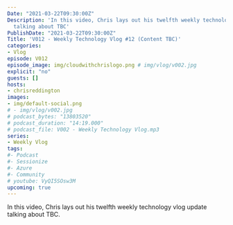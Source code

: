 ```yaml
---
Date: "2021-03-22T09:30:00Z"
Description: 'In this video, Chris lays out his twelfth weekly technology vlog update
  talking about TBC'
PublishDate: "2021-03-22T09:30:00Z"
Title: 'V012 - Weekly Technology Vlog #12 (Content TBC)'
categories:
- Vlog
episode: V012
episode_image: img/cloudwithchrislogo.png # img/vlog/v002.jpg
explicit: "no"
guests: []
hosts:
- chrisreddington
images:
- img/default-social.png
# - img/vlog/v002.jpg
# podcast_bytes: "13803520"
# podcast_duration: "14:19.000"
# podcast_file: V002 - Weekly Technology Vlog.mp3
series:
- Weekly Vlog
tags:
#- Podcast
#- Sessionize
#- Azure
#- Community
# youtube: VyQI5SOsw3M
upcoming: true
---
```

In this video, Chris lays out his twelfth weekly technology vlog update talking about TBC.